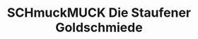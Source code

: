 ---
title: "SCHmuckMUCK Die Staufener Goldschmiede"
url: /staufen-im-breisgau/schmuckmuck-die-staufener-goldschmiede/
shop: Schmuck
---
